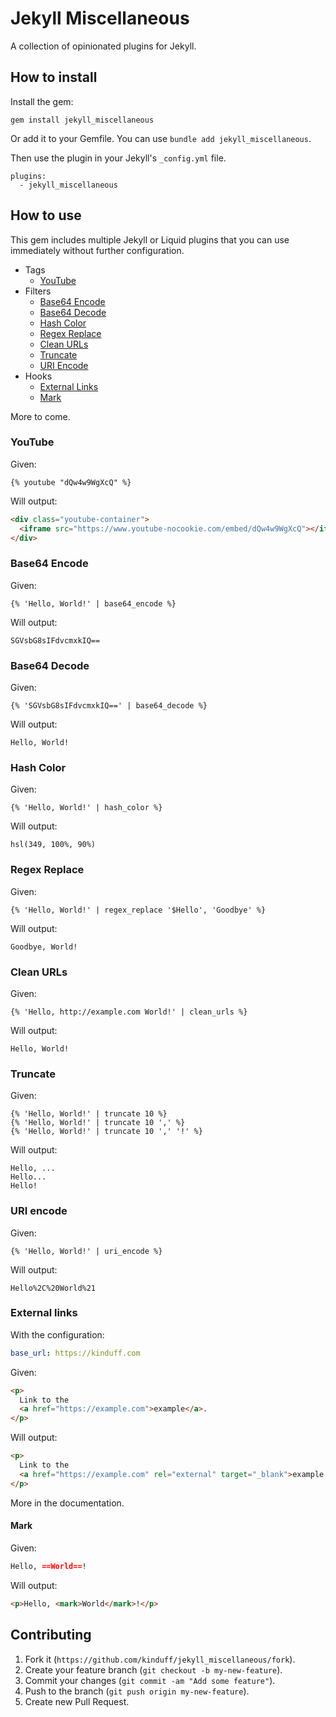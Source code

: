 # Jekyll Miscellaneous

A collection of opinionated plugins for Jekyll.

## How to install

Install the gem:

```
gem install jekyll_miscellaneous
```

Or add it to your Gemfile. You can use `bundle add jekyll_miscellaneous`.

Then use the plugin in your Jekyll's `_config.yml` file.

```
plugins:
  - jekyll_miscellaneous
```

## How to use

This gem includes multiple Jekyll or Liquid plugins that you can use immediately without further configuration.

- Tags
  - [YouTube](#youtube)
- Filters
  - [Base64 Encode](#base64-encode)
  - [Base64 Decode](#base64-decode)
  - [Hash Color](#hash-color)
  - [Regex Replace](#regex-replace)
  - [Clean URLs](#clean-urls)
  - [Truncate](#truncate)
  - [URI Encode](#uri-encode)
- Hooks
  - [External Links](#external-links)
  - [Mark](#mark)

More to come.

### YouTube

Given:

```liquid
{% youtube "dQw4w9WgXcQ" %}
```

Will output:

```html
<div class="youtube-container">
  <iframe src="https://www.youtube-nocookie.com/embed/dQw4w9WgXcQ"></iframe>
</div>
```

### Base64 Encode

Given:

```liquid
{% 'Hello, World!' | base64_encode %}
```

Will output:

```
SGVsbG8sIFdvcmxkIQ==
```

### Base64 Decode

Given:

```liquid
{% 'SGVsbG8sIFdvcmxkIQ==' | base64_decode %}
```

Will output:

```
Hello, World!
```

### Hash Color

Given:

```liquid
{% 'Hello, World!' | hash_color %}
```

Will output:

```
hsl(349, 100%, 90%)
```

### Regex Replace

Given:

```liquid
{% 'Hello, World!' | regex_replace '$Hello', 'Goodbye' %}
```

Will output:

```
Goodbye, World!
```

### Clean URLs

Given:

```liquid
{% 'Hello, http://example.com World!' | clean_urls %}
```

Will output:

```
Hello, World!
```

### Truncate

Given:

```liquid
{% 'Hello, World!' | truncate 10 %}
{% 'Hello, World!' | truncate 10 ',' %}
{% 'Hello, World!' | truncate 10 ',' '!' %}
```

Will output:

```
Hello, ...
Hello...
Hello!
```

### URI encode

Given:

```liquid
{% 'Hello, World!' | uri_encode %}
```

Will output:

```
Hello%2C%20World%21
```

### External links

With the configuration:

```yaml
base_url: https://kinduff.com
```

Given:

```html
<p>
  Link to the
  <a href="https://example.com">example</a>.
</p>
```

Will output:

```html
<p>
  Link to the
  <a href="https://example.com" rel="external" target="_blank">example ⧉</a>.
</p>
```

More in the documentation.

#### Mark

Given:

```markdown
Hello, ==World==!
```

Will output:

```html
<p>Hello, <mark>World</mark>!</p>
```

## Contributing

1. Fork it (`https://github.com/kinduff/jekyll_miscellaneous/fork`).
2. Create your feature branch (`git checkout -b my-new-feature`).
3. Commit your changes (`git commit -am "Add some feature"`).
4. Push to the branch (`git push origin my-new-feature`).
5. Create new Pull Request.
